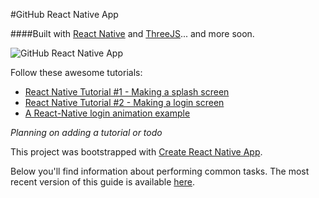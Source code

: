 #GitHub React Native App

####Built with [React Native](https://facebook.github.io/react-native/) and [ThreeJS](https://threejs.org)... and more soon.


![GitHub React Native App](http://g.recordit.co/plhnGuell2.gif)


Follow these awesome tutorials:

* [React Native Tutorial #1 - Making a splash screen](https://www.youtube.com/watch?v=FUdy4PHIbww)
* [React Native Tutorial #2 - Making a login screen](https://www.youtube.com/watch?v=1xu1eeRCPEk)
* [A React-Native login animation example](https://github.com/mmazzarolo/react-native-login-animation-example)


*Planning on adding a tutorial or todo*

This project was bootstrapped with [Create React Native App](https://github.com/react-community/create-react-native-app).

Below you'll find information about performing common tasks. The most recent version of this guide is available [here](https://github.com/react-community/create-react-native-app/blob/master/react-native-scripts/template/README.md).

